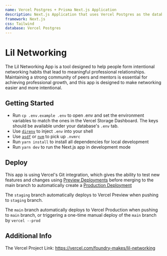 ```yaml
---
name: Vercel Postgres + Prisma Next.js Application
description: Next.js Application that uses Vercel Postgres as the database and Prisma as the ORM.
framework: Next.js
css: Tailwind
database: Vercel Postgres
---
```


# Lil Networking

The Lil Networking App is a tool designed to help people form intentional networking habits that lead to meaningful professional relationships. Maintaining a strong community of peers and mentors is essential for achieving professional growth, and this app is designed to make networking easier and more intentional.

## Getting Started

- Run `cp .env.example .env` to open .env and set the environment variables to match the ones in the Vercel Storage Dashboard. The keys should be available under your database's `.env` tab.
- Use [`direnv`](https://direnv.net/) to inject `.env` into your shell
- Use [`asdf`](https://asdf-vm.com/) or [`nvm`](https://github.com/nvm-sh/nvm) to pick up `.nvmrc`
- Run `yarn install` to install all dependencies for local development
- Run `yarn dev` to run the Next.js app in development mode

## Deploy

This app is using Vercel's Git integration, which gives the ability to test new features and changes using [Preview Deployments](https://vercel.com/docs/concepts/deployments/preview-deployments) before merging to the main branch to automatically create a [Production Deployment](https://vercel.com/docs/concepts/deployments/environments#production)

The `staging` branch automatically deploys to Vercel Preview when pushing to `staging` branch.

The `main` branch automatically deploys to Vercel Production when pushing to `main` branch, or triggering a one-time manual deploy of the `main` branch by `vercel --prod`

## Additional Info

The Vercel Project Link: https://vercel.com/foundry-makes/lil-networking
